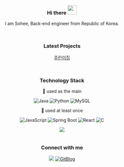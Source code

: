 <div align=center>

### Hi there <img src="https://raw.githubusercontent.com/MartinHeinz/MartinHeinz/master/wave.gif" width="30px">


I am Sohee, Back-end engineer from Republic of Korea.
  
<br>

<!--
**mandariny/mandariny** is a ✨ _special_ ✨ repository because its `README.md` (this file) appears on your GitHub profile.

Here are some ideas to get you started:

- 🔭 I’m currently working on ...
- 🌱 I’m currently learning ...
- 👯 I’m looking to collaborate on ...
- 🤔 I’m looking for help with ...
- 💬 Ask me about ...
- 📫 How to reach me: ...
- 😄 Pronouns: ...
- ⚡ Fun fact: ...
-->

<!-- ### About me -->

<!-- ### Interest -->

### Latest Projects
[주린이집](https://github.com/pomy-harry/stock-simulator)
  
<br>

### Technology Stack
<!--  https://simpleicons.org/  -->
🔭 used as the main
<p> 
  <img alt="Java" src ="https://img.shields.io/badge/Java-007396.svg?&style=for-the-badge&logo=Java&logoColor=white"/>
  <img alt="Python" src ="https://img.shields.io/badge/Python-3776AB.svg?&style=for-the-badge&logo=Python&logoColor=white"/>
  <img alt="MySQL" src ="https://img.shields.io/badge/MySQL-4479A1.svg?&style=for-the-badge&logo=MySQL&logoColor=white"/>
</p>  

🌱 used at least once
 <p>
  <img alt="JavaScript" src ="https://img.shields.io/badge/JavaScript-F7DF1E.svg?&style=for-the-badge&logo=JavaScript&logoColor=white"/>
  <img alt="Spring Boot" src ="https://img.shields.io/badge/Spring Boot-6DB33F.svg?&style=for-the-badge&logo=Spring Boot&logoColor=white"/>
  <img alt="React" src ="https://img.shields.io/badge/React-61DAFB.svg?&style=for-the-badge&logo=React&logoColor=white"/>
   <img alt="C" src ="https://img.shields.io/badge/C-A8B9CC.svg?&style=for-the-badge&logo=C&logoColor=white"/>
</p>
  
  <img src="https://github-readme-stats.vercel.app/api/top-langs/?username=mandariny&layout=compact&exclude_repo=data-preprocessing-practice">
  
<br>

<!--   
## Problem Solving

#### BOJ
[![Solved.ac 프로필](http://mazassumnida.wtf/api/v2/generate_badge?boj=thrkflsk)](https://solved.ac/thrkflsk)
![mazandi profile](http://mazandi.herokuapp.com/api?handle=thrkflsk&theme=warm)

 -->
   
<br>

  
 ### Connect with me
 <a href="mailto:mandariny716@gmail.com"><img src="https://img.shields.io/badge/Gmail-D14836?style=for-the-badge&logo=gmail&logoColor=white"/></a>
  <a href="https://mandariny.github.io/"><img alt="GitBlog" src ="https://img.shields.io/badge/GitBlog-181717.svg?&style=for-the-badge&logo=GitHub&logoColor=white"/></a>

<!-- 
<p style="align:center">
  <img src="https://github-readme-stats.vercel.app/api?username=mandariny" height=150px>
</p>
   -->
</div>
